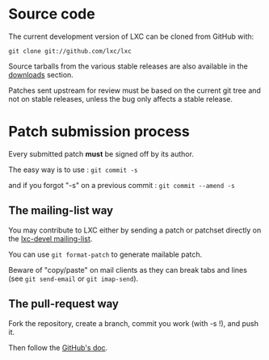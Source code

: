# Source code
The current development version of LXC can be cloned from GitHub with:

    git clone git://github.com/lxc/lxc

Source tarballs from the various stable releases are also available in the [downloads](/lxc/downloads/) section.

Patches sent upstream for review must be based on the current git tree and not on stable releases, unless the bug only affects a stable release.

# Patch submission process
Every submitted patch **must** be signed off by its author.

The easy way is to use : `git commit -s`

and if you forgot "-s" on a previous commit : `git commit --amend -s`

## The mailing-list way
You may contribute to LXC either by sending a patch or patchset directly on the [lxc-devel mailing-list](https://lists.linuxcontainers.org/listinfo/lxc-devel).

You can use `git format-patch` to generate mailable patch.

Beware of "copy/paste" on mail clients as they can break tabs and lines (see `git send-email` or `git imap-send`).

## The pull-request way
Fork the repository, create a branch, commit you work (with -s !), and push it.

Then follow the [GitHub's doc](https://help.github.com/articles/creating-a-pull-request/).
